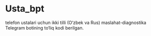 # Usta_bpt
 telefon ustalari uchun ikki tilli (O‘zbek va Rus) maslahat-diagnostika Telegram botining to‘liq kodi berilgan.

